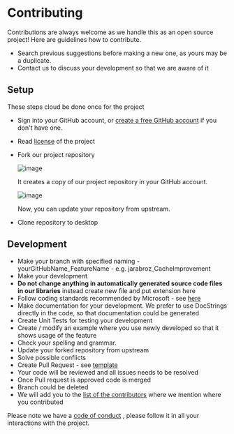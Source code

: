 # Contributing 

Contributions are always welcome as we handle this as an open source project! 
Here are guidelines how to contribute.
* Search previous suggestions before making a new one, as yours may be a duplicate.
* Contact us to discuss your development so that we are aware of it

## Setup
These steps cloud be done once for the project
* Sign into your GitHub account, or [create a free GitHub account](https://github.com/join) if you don't have one.
* Read [license](/LICENSE) of the project
* Fork our project repository

  ![image](https://user-images.githubusercontent.com/29481431/146365610-b64f7775-f53b-491c-9389-a3b86c47a7ab.png)

  It creates a copy of our project repository in your GitHub account. 

  ![image](https://user-images.githubusercontent.com/29481431/146366646-a394cab6-2c16-4a01-9dea-1404ddbda09d.png)
  
  Now, you can update your repository from upstream.
 * Clone repository to desktop

## Development
* Make your branch  with specified naming - yourGitHubName_FeatureName - e.g. jarabroz_CacheImprovement
* Make your development
* **Do not change anything in automatically generated source code files in our libraries** instead create new file and put extension here
* Follow coding standards recommended by Microsoft - see [here](https://docs.microsoft.com/en-us/dotnet/csharp/fundamentals/coding-style/coding-conventions)
* Make documentation for your development. We prefer to use DocStrings directly in the code, so that documentation could be generated
* Create Unit Tests for testing your development
* Create / modify an example where you use newly developed so that it shows usage of the feature
* Check your spelling and grammar.
* Update your forked repository from upstream
* Solve possible conflicts
* Create Pull Request - see [template](/pull_request_template.md)
* Your code will be reviewed and all issues needs to be resolved
* Once Pull request is approved code is merged
* Branch could be deleted
* We will add you to the [list of the contributors](/ListOfContributors.md) where we mention where you contributed

Please note we have a [code of conduct](/CODE_OF_CONDUCT.md) , please follow it in all your interactions with the project.
